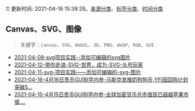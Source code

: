 :alarm_clock: 更新时间: 2021-04-16 15:39:28。[来源分类](../README.md)、[标签分类](../TAGS.md)、[时间分类](../TIMELINE.md)

## Canvas、SVG、图像


> 关键字：`Canvas`、`SVG`、`WebGL`、`3D`、`PNG`、`WebP`、`RGB`、`GUI`



- [2021-04-09-svg项目实践--添加可编辑的svg图片](https://www.ershicimi.com/p/e6ed1fcaad7eac3a6ee5a0f5db558551) 
- [2021-04-12-带你走进-SVG-世界，成为-SVG-头号玩家](https://www.ershicimi.com/p/6cff3f0bfcfa0bdf5f565791f0591de8) 
- [2021-04-11-svg-项目实践——添加可编辑的-svg-图片](https://www.ershicimi.com/p/849126178dd1cdb8d6ed20e23fae7e1c) 
- [2021-04-16-4月16日贵币GUIBI早内参-马斯克发推奶狗狗币,YFI因回购计划突破5...](https://sec.thief.one/article_content?a_id=902b154c17213a6e239766d0f2b16e06) 
- [2021-04-15-4月15日贵币GUIBI早内参-全球加密货币总市值现已超越苹果市值,...](https://sec.thief.one/article_content?a_id=3a26aefb614dfb642ab2260c0995a973) 